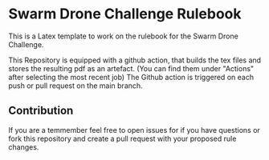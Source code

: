 # Swarm Drone Challenge Rulebook

This is a Latex template to work on the rulebook for the Swarm Drone Challenge.

This Repository is equipped with a github action, that builds the tex files and stores the resulting pdf as an artefact. (You can find them under "Actions" after selecting the most recent job)
The Github action is triggered on each push or pull request on the main branch.

## Contribution
If you are a temmember feel free to open issues for if you have questions or fork this repository and create a pull request with your proposed rule changes.    
